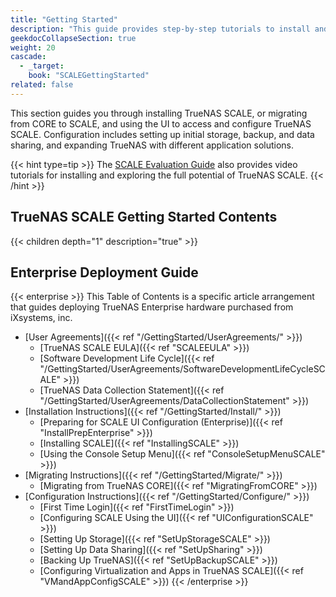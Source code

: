 ```yaml
---
title: "Getting Started"
description: "This guide provides step-by-step tutorials to install and configure SCALE. An additional guide shows how to apply and configure SCALE Enterprise licensed systems."
geekdocCollapseSection: true
weight: 20
cascade:
  - _target:
    book: "SCALEGettingStarted"
related: false
---
```


This section guides you through installing TrueNAS SCALE, or migrating from CORE to SCALE, and using the UI to access and configure TrueNAS SCALE.
Configuration includes setting up initial storage, backup, and data sharing, and expanding TrueNAS with different application solutions.

{{< hint type=tip >}}
The [SCALE Evaluation Guide](https://www.truenas.com/evaluating-truenas-scale/) also provides video tutorials for installing and exploring the full potential of TrueNAS SCALE.
{{< /hint >}}

## TrueNAS SCALE Getting Started Contents

{{< children depth="1" description="true" >}}

## Enterprise Deployment Guide

{{< enterprise >}}
This Table of Contents is a specific article arrangement that guides deploying TrueNAS Enterprise hardware purchased from iXsystems, inc.

* [User Agreements]({{< ref "/GettingStarted/UserAgreements/" >}})
  * [TrueNAS SCALE EULA]({{< ref "SCALEEULA" >}})
  * [Software Development Life Cycle]({{< ref "/GettingStarted/UserAgreements/SoftwareDevelopmentLifeCycleSCALE" >}})
  * [TrueNAS Data Collection Statement]({{< ref "/GettingStarted/UserAgreements/DataCollectionStatement" >}})
* [Installation Instructions]({{< ref "/GettingStarted/Install/" >}})
  * [Preparing for SCALE UI Configuration (Enterprise)]({{< ref "InstallPrepEnterprise" >}})
  * [Installing SCALE]({{< ref "InstallingSCALE" >}})
  * [Using the Console Setup Menu]({{< ref "ConsoleSetupMenuSCALE" >}})
* [Migrating Instructions]({{< ref "/GettingStarted/Migrate/" >}})
  * [Migrating from TrueNAS CORE]({{< ref "MigratingFromCORE" >}})
* [Configuration Instructions]({{< ref "/GettingStarted/Configure/" >}})
  * [First Time Login]({{< ref "FirstTimeLogin" >}})
  * [Configuring SCALE Using the UI]({{< ref "UIConfigurationSCALE" >}})
  * [Setting Up Storage]({{< ref "SetUpStorageSCALE" >}})
  * [Setting Up Data Sharing]({{< ref "SetUpSharing" >}})
  * [Backing Up TrueNAS]({{< ref "SetUpBackupSCALE" >}})
  * [Configuring Virtualization and Apps in TrueNAS SCALE]({{< ref "VMandAppConfigSCALE" >}})
{{< /enterprise >}}
